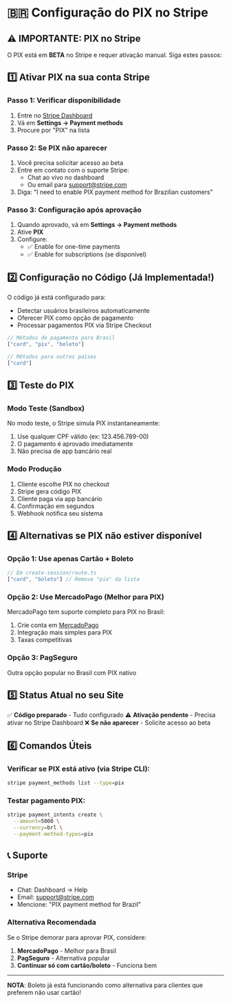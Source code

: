 # 🇧🇷 Configuração do PIX no Stripe

## ⚠️ IMPORTANTE: PIX no Stripe

O PIX está em **BETA** no Stripe e requer ativação manual. Siga estes passos:

## 1️⃣ Ativar PIX na sua conta Stripe

### Passo 1: Verificar disponibilidade
1. Entre no [Stripe Dashboard](https://dashboard.stripe.com)
2. Vá em **Settings → Payment methods**
3. Procure por "PIX" na lista

### Passo 2: Se PIX não aparecer
1. Você precisa solicitar acesso ao beta
2. Entre em contato com o suporte Stripe:
   - Chat ao vivo no dashboard
   - Ou email para support@stripe.com
3. Diga: "I need to enable PIX payment method for Brazilian customers"

### Passo 3: Configuração após aprovação
1. Quando aprovado, vá em **Settings → Payment methods**
2. Ative **PIX**
3. Configure:
   - ✅ Enable for one-time payments
   - ✅ Enable for subscriptions (se disponível)

## 2️⃣ Configuração no Código (Já Implementada!)

O código já está configurado para:
- Detectar usuários brasileiros automaticamente
- Oferecer PIX como opção de pagamento
- Processar pagamentos PIX via Stripe Checkout

```javascript
// Métodos de pagamento para Brasil
["card", "pix", "boleto"]

// Métodos para outros países
["card"]
```

## 3️⃣ Teste do PIX

### Modo Teste (Sandbox)
No modo teste, o Stripe simula PIX instantaneamente:
1. Use qualquer CPF válido (ex: 123.456.789-00)
2. O pagamento é aprovado imediatamente
3. Não precisa de app bancário real

### Modo Produção
1. Cliente escolhe PIX no checkout
2. Stripe gera código PIX
3. Cliente paga via app bancário
4. Confirmação em segundos
5. Webhook notifica seu sistema

## 4️⃣ Alternativas se PIX não estiver disponível

### Opção 1: Use apenas Cartão + Boleto
```javascript
// Em create-session/route.ts
["card", "boleto"] // Remove "pix" da lista
```

### Opção 2: Use MercadoPago (Melhor para PIX)
MercadoPago tem suporte completo para PIX no Brasil:
1. Crie conta em [MercadoPago](https://www.mercadopago.com.br)
2. Integração mais simples para PIX
3. Taxas competitivas

### Opção 3: PagSeguro
Outra opção popular no Brasil com PIX nativo

## 5️⃣ Status Atual no seu Site

✅ **Código preparado** - Tudo configurado
⚠️ **Ativação pendente** - Precisa ativar no Stripe Dashboard
❌ **Se não aparecer** - Solicite acesso ao beta

## 6️⃣ Comandos Úteis

### Verificar se PIX está ativo (via Stripe CLI):
```bash
stripe payment_methods list --type=pix
```

### Testar pagamento PIX:
```bash
stripe payment_intents create \
  --amount=5000 \
  --currency=brl \
  --payment-method-types=pix
```

## 📞 Suporte

### Stripe
- Chat: Dashboard → Help
- Email: support@stripe.com
- Mencione: "PIX payment method for Brazil"

### Alternativa Recomendada
Se o Stripe demorar para aprovar PIX, considere:
1. **MercadoPago** - Melhor para Brasil
2. **PagSeguro** - Alternativa popular
3. **Continuar só com cartão/boleto** - Funciona bem

---

**NOTA**: Boleto já está funcionando como alternativa para clientes que preferem não usar cartão!